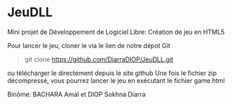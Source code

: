 # JeuDLL
Mini projet de Développement de Logiciel Libre: Création de jeu en HTML5

Pour lancer le jeu, cloner le via le lien de notre dépot Git 
>git clone https://github.com/DiarraDIOP/JeuDLL.git

ou télécharger le directement depuis le site github
Une fois le fichier zip décompressé, vous pourrez lancer le jeu en exécutant le fichier game.html

Binôme: BACHARA Amal et DIOP Sokhna Diarra
